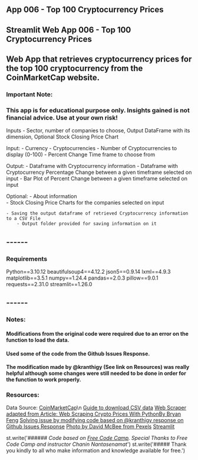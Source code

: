 ## App 006 - Top 100 Cryptocurrency Prices

## Streamlit Web App 006 - Top 100 Cryptocurrency Prices

## Web App that retrieves cryptocurrency prices for the top 100 cryptocurrency from the **CoinMarketCap** website.

### Important Note:
### **This app is for educational purpose only. Insights gained is not financial advice. Use at your own risk!**


Inputs - Sector, number of companies to choose, Output DataFrame with its dimension, Optional Stock Closing Price Chart

Input:
    - Currency
    - Cryptocurrencies
    - Number of Cryptocurrencies to display (0-100)
    - Percent Change Time frame to choose from

Output:
    - Dataframe with Cryptocurrency information
    - Dataframe with Cryptocurrency Percentage Change between a given timeframe selected on input
    - Bar Plot of Percent Change between a given timeframe selected on input

Optional:
    - About information  
    - Stock Closing Price Charts for the companies selected on input
    
    - Saving the output dataframe of retrieved Cryptocurrency information to a CSV File
        - Output folder provided for saving information on it

## ------
### Requirements

Python==3.10.12
beautifulsoup4==4.12.2
json5==0.9.14
lxml==4.9.3
matplotlib==3.5.1
numpy==1.24.4
pandas==2.0.3
pillow==9.0.1
requests==2.31.0
streamlit==1.26.0

## ------
### Notes:
#### Modifications from the original code were required due to an error on the function to load the data.
#### Used some of the code from the Github Issues Response.
#### The modification made by @kranthigy (See link on Resources) was really helpful although some changes were still needed to be done in order for the function to work properly.


### Resources:

Data Source: [CoinMarketCap](http://coinmarketcap.com)\n
[Guide to download CSV data](https://discuss.streamlit.io/t/how-to-download-file-in-streamlit/1806)
[Web Scraper adapted from Article: Web Scraping Crypto Prices With Python](https://towardsdatascience.com/web-scraping-crypto-prices-with-python-41072ea5b5bf)[By Bryan Feng](https://medium.com/@bryanf)
[Solving issue by modifying code based on @kranthigy response on Github Issues Response](https://github.com/dataprofessor/streamlit_freecodecamp/issues/9)
[Photo by David McBee from Pexels](https://www.pexels.com/)
[Streamlit](https://streamlit.io/)


st.write('###### *Code based on [Free Code Camp](https://www.freecodecamp.org/). Special Thanks to Free Code Camp and instructor Chanin Nantasenamat*')
st.write('##### Thank you kindly to all who make information and knowledge available for free.')